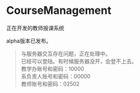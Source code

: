# CourseManagement

正在开发的教师报课系统  

alpha版本已发布。

> 与服务器交互存在问题，正在处理中。  
> 已经可以登陆。有时候服务器没开，会登不上去。  
  > 教学办账号和密码：10000  
  > 系负责人账号和密码：00000  
  > 教师账号和密码：02502  
